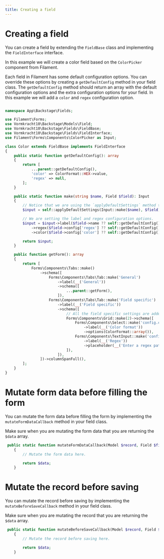 ```yaml
---
title: Creating a field
---
```


# Creating a field

You can create a field by extending the `FieldBase` class and implementing the `FieldInterface` interface.

In this example we will create a color field based on the `ColorPicker` component from Filament.

Each field in Filament has some default configuration options. You can override these options by creating a `getDefaultConfig` method in your field class. The `getDefaultConfig` method should return an array with the default configuration options and the extra configuration options for your field. In this example we will add a `color` and `regex` configuration option.

```php

namespace App\Backstage\Fields;

use Filament\Forms;
use Vormkracht10\Backstage\Models\Field;
use Vormkracht10\Backstage\Fields\FieldBase;
use Vormkracht10\Backstage\Fields\FieldInterface;
use Filament\Forms\Components\ColorPicker as Input;

class Color extends FieldBase implements FieldInterface
{
    public static function getDefaultConfig(): array
    {
        return [
            ...parent::getDefaultConfig(),
            'color' => ColorFormat::HEX->value,
            'regex' => null,
        ];
    }

    public static function make(string $name, Field $field): Input
    {
        // Notice that we are using the `applyDefaultSettings` method to apply the default settings to the input.
        $input = self::applyDefaultSettings(Input::make($name), $field);

        // We are setting the label and regex configuration options.
        $input = $input->label($field->name ?? self::getDefaultConfig()['label'] ?? null)
            ->regex($field->config['regex'] ?? self::getDefaultConfig()['regex'])
            ->color($field->config['color'] ?? self::getDefaultConfig()['color']);

        return $input;
    }

    public function getForm(): array
    {
        return [
            Forms\Components\Tabs::make()
                ->schema([
                    Forms\Components\Tabs\Tab::make('General')
                        ->label(__('General'))
                        ->schema([
                            ...parent::getForm(),
                        ]),
                    Forms\Components\Tabs\Tab::make('Field specific')
                        ->label(__('Field specific'))
                        ->schema([
                            // All the field specific settings are added here.
                            Forms\Components\Grid::make(2)->schema([
                                Forms\Components\Select::make('config.color')
                                    ->label(__('Color format'))
                                    ->options(ColorFormat::array()),
                                Forms\Components\TextInput::make('config.regex')
                                    ->label(__('Regex'))
                                    ->placeholder(__('Enter a regex pattern')),
                            ]),
                        ]),
                ])->columnSpanFull(),
        ];
    }
}
```

# Mutate form data before filling the form

You can mutate the form data before filling the form by implementing the `mutateFormDataCallback` method in your field class.

Make sure when you are mutating the form data that you are returning the `$data` array.

```php
 public static function mutateFormDataCallback(Model $record, Field $field, array $data): array
    {
        // Mutate the form data here.

        return $data;
    }
```

# Mutate the record before saving

You can mutate the record before saving by implementing the `mutateBeforeSaveCallback` method in your field class.

Make sure when you are mutating the record that you are returning the `$data` array.

```php
 public static function mutateBeforeSaveCallback(Model $record, Field $field, array $data): array
    {
        // Mutate the record before saving here.

        return $data;
    }
```
